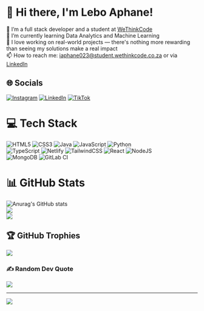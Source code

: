 # 💫 Hi there, I'm Lebo Aphane!
🔭 I’m a full stack developer and a student at [WeThinkCode](https://wethinkcode.co.za/)<br>🌱 I’m currently learning Data Analytics and Machine Learning<br>💼 I love working on real-world projects — there's nothing more rewarding than seeing my solutions make a real impact<br>📫 How to reach me: iaphane023@student.wethinkcode.co.za or via [LinkedIn](https://www.linkedin.com/in/lebo-aphane/)


## 🌐 Socials
[![Instagram](https://img.shields.io/badge/Instagram-%23E4405F.svg?logo=Instagram&logoColor=white)](https://instagram.com/phenomenalamateur) [![LinkedIn](https://img.shields.io/badge/LinkedIn-%230077B5.svg?logo=linkedin&logoColor=white)](https://linkedin.com/in/lebo-aphane) [![TikTok](https://img.shields.io/badge/TikTok-%23000000.svg?logo=TikTok&logoColor=white)](https://tiktok.com/@lifemystery28) 

# 💻 Tech Stack
![HTML5](https://img.shields.io/badge/html5-%23E34F26.svg?style=for-the-badge&logo=html5&logoColor=white) ![CSS3](https://img.shields.io/badge/css3-%231572B6.svg?style=for-the-badge&logo=css3&logoColor=white) ![Java](https://img.shields.io/badge/java-%23ED8B00.svg?style=for-the-badge&logo=openjdk&logoColor=white) ![JavaScript](https://img.shields.io/badge/javascript-%23323330.svg?style=for-the-badge&logo=javascript&logoColor=%23F7DF1E) ![Python](https://img.shields.io/badge/python-3670A0?style=for-the-badge&logo=python&logoColor=ffdd54) <br>![TypeScript](https://img.shields.io/badge/typescript-%23007ACC.svg?style=for-the-badge&logo=typescript&logoColor=white) ![Netlify](https://img.shields.io/badge/netlify-%23000000.svg?style=for-the-badge&logo=netlify&logoColor=#00C7B7) ![TailwindCSS](https://img.shields.io/badge/tailwindcss-%2338B2AC.svg?style=for-the-badge&logo=tailwind-css&logoColor=white) ![React](https://img.shields.io/badge/react-%2320232a.svg?style=for-the-badge&logo=react&logoColor=%2361DAFB) ![NodeJS](https://img.shields.io/badge/node.js-6DA55F?style=for-the-badge&logo=node.js&logoColor=white) <br>![MongoDB](https://img.shields.io/badge/MongoDB-%234ea94b.svg?style=for-the-badge&logo=mongodb&logoColor=white) ![GitLab CI](https://img.shields.io/badge/gitlab%20CI-%23181717.svg?style=for-the-badge&logo=gitlab&logoColor=white)
# 📊 GitHub Stats
<!-- github stats from https://github.com/anuraghazra/github-readme-stats -->
![Anurag's GitHub stats](https://github-readme-stats.vercel.app/api?username=LifeMystery&show_icons=true&theme=radical)<br/>
![](https://github-readme-streak-stats.herokuapp.com/?user=LifeMystery&theme=radical&hide_border=false)<br/>
![](https://github-readme-stats.vercel.app/api/top-langs/?username=LifeMystery&theme=radical&hide_border=false&include_all_commits=false&count_private=false&layout=compact)

## 🏆 GitHub Trophies
![](https://github-profile-trophy.vercel.app/?username=LifeMystery&theme=radical&no-frame=false&no-bg=true&margin-w=4)

### ✍️ Random Dev Quote
![](https://quotes-github-readme.vercel.app/api?type=horizontal&theme=radical)

---
[![](https://visitcount.itsvg.in/api?id=LifeMystery&icon=0&color=0)](https://visitcount.itsvg.in)

<!-- Proudly created with GPRM ( https://gprm.itsvg.in ) -->
